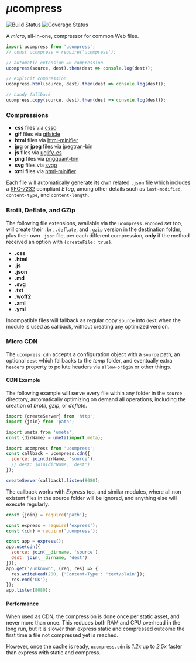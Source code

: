 # <em>µ</em>compress

[![Build Status](https://travis-ci.com/WebReflection/ucompress.svg?branch=master)](https://travis-ci.com/WebReflection/ucompress) [![Coverage Status](https://coveralls.io/repos/github/WebReflection/ucompress/badge.svg?branch=master)](https://coveralls.io/github/WebReflection/ucompress?branch=master)

A <em>micro</em>, all-in-one, compressor for common Web files.

```js
import ucompress from 'ucompress';
// const ucompress = require('ucompress');

// automatic extension => compression
ucompress(source, dest).then(dest => console.log(dest));

// explicit compression
ucompress.html(source, dest).then(dest => console.log(dest));

// handy fallback
ucompress.copy(source, dest).then(dest => console.log(dest));
```

### Compressions

  * **css** files via [csso](https://www.npmjs.com/package/csso)
  * **gif** files via [gifsicle](https://www.npmjs.com/package/gifsicle)
  * **html** files via [html-minifier](https://www.npmjs.com/package/html-minifier)
  * **jpg** or **jpeg** files via [jpegtran-bin](https://www.npmjs.com/package/jpegtran-bin)
  * **js** files via [uglify-es](https://www.npmjs.com/package/uglify-es)
  * **png** files via [pngquant-bin](https://www.npmjs.com/package/pngquant-bin)
  * **svg** files via [svgo](https://www.npmjs.com/package/svgo)
  * **xml** files via [html-minifier](https://www.npmjs.com/package/html-minifier)

Each file will automatically generate its own related `.json` file which includes a [RFC-7232](https://tools.ietf.org/html/rfc7232#section-2.3.3) compliant _ETag_, among other details such as `last-modified`, `content-type`, and `content-length`.

### Brotli, Deflate, and GZip

The following file extensions, available via the `ucompress.encoded` _set_ too, will create their `.br`, `.deflate`, and `.gzip` version in the destination folder, plus their own `.json` file, per each different compression, **only** if the method received an option with `{createFile: true}`.

  * **.css**
  * **.html**
  * **.js**
  * **.json**
  * **.md**
  * **.svg**
  * **.txt**
  * **.woff2**
  * **.xml**
  * **.yml**

Incompatible files will fallback as regular copy `source` into `dest` when the module is used as callback, without creating any optimized version.

### Micro CDN

The `ucompress.cdn` accepts a configuration object with a `source` path, an optional `dest` which fallbacks to the _temp_ folder, and eventually extra `headers` property to pollute headers via `allow-origin` or other things.

#### CDN Example

The following example will serve every file within any folder in the `source` directory, automatically optimizing on demand all operations, including the creation of _brotli_, _gzip_, or _deflate_.

```js
import {createServer} from 'http';
import {join} from 'path';

import umeta from 'umeta';
const {dirName} = umeta(import.meta);

import ucompress from 'ucompress';
const callback = ucompress.cdn({
  source: join(dirName, 'source'),
  // dest: join(dirName, 'dest')
});

createServer(callback).listen(8080);
```

The callback works with _Express_ too, and similar modules, where all non existent files in the source folder will be ignored, and anything else will execute regularly.

```js
const {join} = require('path');

const express = require('express');
const {cdn} = require('ucompress');

const app = express();
app.use(cdn({
  source: join(__dirname, 'source'),
  dest: join(__dirname, 'dest')
}));
app.get('/unknown', (req, res) => {
  res.writeHead(200, {'Content-Type': 'text/plain'});
  res.end('OK');
});
app.listen(8080);

```

#### Performance

When used as CDN, the compression is done once per static asset, and never more than once. This reduces both RAM and CPU overhead in the long run, but it is slower than express static and compressed outcome the first time a file not compressed yet is reached.

However, once the cache is ready, `ucompress.cdn` is _1.2x_ up to _2.5x_ faster than express with static and compress.
